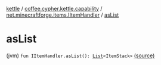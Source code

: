[kettle](../../index.md) / [coffee.cypher.kettle.capability](../index.md) / [net.minecraftforge.items.IItemHandler](index.md) / [asList](./as-list.md)

# asList

(jvm) `fun IItemHandler.asList(): `[`List`](https://kotlinlang.org/api/latest/jvm/stdlib/kotlin.collections/-list/index.html)`<ItemStack>` [(source)](https://github.com/Cypher121/kettle/blob/master/src/main/kotlin/coffee/cypher/kettle/capability/Inventory.kt#L20)